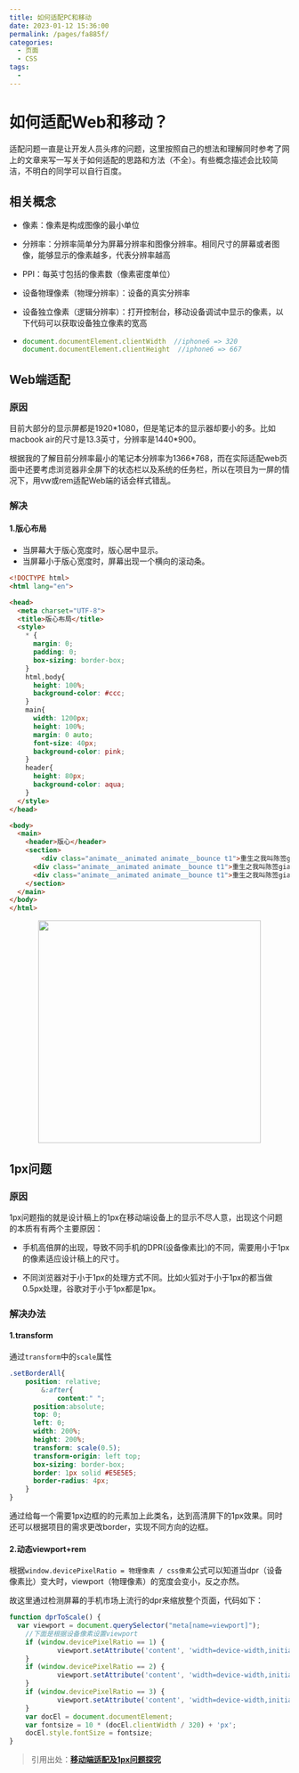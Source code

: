 ```yaml
---
title: 如何适配PC和移动
date: 2023-01-12 15:36:00
permalink: /pages/fa885f/
categories:
  - 页面
  - CSS
tags:
  - 
---
```

# 如何适配Web和移动？

适配问题一直是让开发人员头疼的问题，这里按照自己的想法和理解同时参考了网上的文章来写一写关于如何适配的思路和方法（不全）。有些概念描述会比较简洁，不明白的同学可以自行百度。

## 相关概念

* 像素：像素是构成图像的最小单位

* 分辨率：分辨率简单分为屏幕分辨率和图像分辨率。相同尺寸的屏幕或者图像，能够显示的像素越多，代表分辨率越高

* PPI：每英寸包括的像素数（像素密度单位）

* 设备物理像素（物理分辨率）：设备的真实分辨率

* 设备独立像素（逻辑分辨率）：打开控制台，移动设备调试中显示的像素，以下代码可以获取设备独立像素的宽高

* ```js
  document.documentElement.clientWidth  //iphone6 => 320
  document.documentElement.clientHeight  //iphone6 => 667
  ```
  

## Web端适配

### 原因

目前大部分的显示屏都是1920*1080，但是笔记本的显示器却要小的多。比如macbook air的尺寸是13.3英寸，分辨率是1440\*900。

根据我的了解目前分辨率最小的笔记本分辨率为1366*768，而在实际适配web页面中还要考虑浏览器非全屏下的状态栏以及系统的任务栏，所以在项目为一屏的情况下，用vw或rem适配Web端的话会样式错乱。

### 解决

#### 1.版心布局

* 当屏幕大于版心宽度时，版心居中显示。
* 当屏幕小于版心宽度时，屏幕出现一个横向的滚动条。

```html
<!DOCTYPE html>
<html lang="en">

<head>
  <meta charset="UTF-8">
  <title>版心布局</title>
  <style>
    * {
      margin: 0;
      padding: 0;
      box-sizing: border-box;
    }
    html,body{
      height: 100%;
      background-color: #ccc;
    }
    main{
      width: 1200px;
      height: 100%;
      margin: 0 auto;
      font-size: 40px;
      background-color: pink;
    }
    header{
      height: 80px;
      background-color: aqua;
    }
  </style>
</head>

<body>
  <main>
    <header>版心</header>
    <section>
    	<div class="animate__animated animate__bounce t1">重生之我叫陈签giaogiaogiao</div>
      <div class="animate__animated animate__bounce t1">重生之我叫陈签giaogiaogiao</div>
      <div class="animate__animated animate__bounce t1">重生之我叫陈签giaogiaogiao</div>
    </section>
  </main>
</body>
</html>
```

<p align="center"><img src="https://cdn.jsdelivr.net/gh/caococos/resource-set@master/project/myblog/版心布局.png" width="400" style="cursor: zoom-in;"></p>

## 1px问题

### 原因

1px问题指的就是设计稿上的1px在移动端设备上的显示不尽人意，出现这个问题的本质有有两个主要原因：

* 手机高倍屏的出现，导致不同手机的DPR(设备像素比)的不同，需要用小于1px的像素适应设计稿上的尺寸。

* 不同浏览器对于小于1px的处理方式不同。比如火狐对于小于1px的都当做0.5px处理，谷歌对于小于1px都是1px。

### 解决办法

#### 1.transform

通过`transform`中的`scale`属性

```css
.setBorderAll{
	position: relative;
		&:after{
			content:" ";
      position:absolute;
      top: 0;
      left: 0;
      width: 200%;
      height: 200%;
      transform: scale(0.5);
      transform-origin: left top;
      box-sizing: border-box;
      border: 1px solid #E5E5E5;
      border-radius: 4px;
	}
}
```

通过给每一个需要1px边框的的元素加上此类名，达到高清屏下的1px效果。同时还可以根据项目的需求更改border，实现不同方向的边框。

#### 2.动态viewport+rem

根据`window.devicePixelRatio = 物理像素 / css像素`公式可以知道当dpr（设备像素比）变大时，viewport（物理像素）的宽度会变小，反之亦然。

故这里通过检测屏幕的手机市场上流行的dpr来缩放整个页面，代码如下：

```js
function dprToScale() {
  var viewport = document.querySelector("meta[name=viewport]");
    //下面是根据设备像素设置viewport
    if (window.devicePixelRatio == 1) {
            viewport.setAttribute('content', 'width=device-width,initial-scale=1, maximum-scale=1, minimum-scale=1, user-scalable=no');
    }
    if (window.devicePixelRatio == 2) {
            viewport.setAttribute('content', 'width=device-width,initial-scale=0.5, maximum-scale=0.5, minimum-scale=0.5, user-scalable=no');
    }
    if (window.devicePixelRatio == 3) {
            viewport.setAttribute('content', 'width=device-width,initial-scale=0.3333333333333333, maximum-scale=0.3333333333333333, minimum-scale=0.3333333333333333, user-scalable=no');
    }
    var docEl = document.documentElement;
    var fontsize = 10 * (docEl.clientWidth / 320) + 'px';
    docEl.style.fontSize = fontsize;
}
```

> 引用出处：[**移动端适配及1px问题探究**](https://jelly.jd.com/article/60dc262a78b202017b299257)
>
> 


